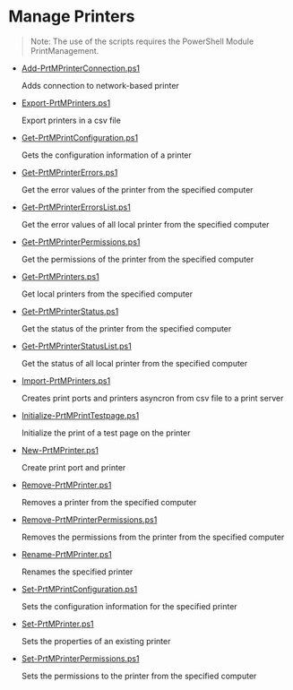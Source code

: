 # Manage Printers

> Note: The use of the scripts requires the PowerShell Module PrintManagement.

+ [Add-PrtMPrinterConnection.ps1](./Add-PrtMPrinterConnection.ps1)

  Adds connection to network-based printer

+ [Export-PrtMPrinters.ps1](./Export-PrtMPrinters.ps1)

  Export printers in a csv file

+ [Get-PrtMPrintConfiguration.ps1](./Get-PrtMPrintConfiguration.ps1)

  Gets the configuration information of a printer

+ [Get-PrtMPrinterErrors.ps1](./Get-PrtMPrinterErrors.ps1)

  Get the error values of the printer from the specified computer

+ [Get-PrtMPrinterErrorsList.ps1](./Get-PrtMPrinterErrorsList.ps1)

  Get the error values of all local printer from the specified computer

+ [Get-PrtMPrinterPermissions.ps1](./Get-PrtMPrinterPermissions.ps1)

  Get the permissions of the printer from the specified computer

+ [Get-PrtMPrinters.ps1](./Get-PrtMPrinters.ps1)

  Get local printers from the specified computer

+ [Get-PrtMPrinterStatus.ps1](./Get-PrtMPrinterStatus.ps1)

  Get the status of the printer from the specified computer

+ [Get-PrtMPrinterStatusList.ps1](./Get-PrtMPrinterStatusList.ps1)

  Get the status of all local printer from the specified computer

+ [Import-PrtMPrinters.ps1](./Import-PrtMPrinters.ps1)

  Creates print ports and printers asyncron from csv file to a print server

+ [Initialize-PrtMPrintTestpage.ps1](./Initialize-PrtMPrintTestpage.ps1)

  Initialize the print of a test page on the printer

+ [New-PrtMPrinter.ps1](./New-PrtMPrinter.ps1)

  Create print port and printer

+ [Remove-PrtMPrinter.ps1](./Remove-PrtMPrinter.ps1)

  Removes a printer from the specified computer

+ [Remove-PrtMPrinterPermissions.ps1](./Remove-PrtMPrinterPermissions.ps1)

  Removes the permissions from the printer from the specified computer

+ [Rename-PrtMPrinter.ps1](./Rename-PrtMPrinter.ps1)

  Renames the specified printer

+ [Set-PrtMPrintConfiguration.ps1](./Set-PrtMPrintConfiguration.ps1)

  Sets the configuration information for the specified printer

+ [Set-PrtMPrinter.ps1](./Set-PrtMPrinter.ps1)

  Sets the properties of an existing printer

+ [Set-PrtMPrinterPermissions.ps1](./Set-PrtMPrinterPermissions.ps1)

  Sets the permissions to the printer from the specified computer
